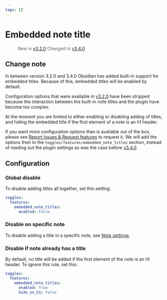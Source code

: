 ```yaml
---
tags: []
---
```

# Embedded note title

> New in [v3.2.0](/not_created.md)
> Changed in [v3.4.0](/not_created.md)

## Change note
In between version 3.2.0 and 3.4.0 Obsidian has added built-in support for embedded titles.
Because of this, embedded titles will be enabled by default. 

Configuration options that were available in [v3.2.0](/not_created.md) have been stripped because the interaction between the built-in note titles and the plugin have become too complex. 

At the moment you are limited to either enabling or disabling adding of titles,  and hiding the embedded title if the first element of a note is an h1 header. 

If you want more configuration options than is available out of the box, please see [Report Issues & Request features](../../General%20Information/Report%20Issues%20%26%20Request%20features.md) to request it. We will add the options then to the `toggles/features/embedded_note_titles` section, instead of reading out the plugin settings as was the case before [v3.4.0](/not_created.md).

## Configuration
### Global disable
To disable adding titles all together, set this setting:

``` yaml
toggles:
  features:
    embedded_note_titles:
      enabled: False
```


### Disable on specific note
To disable adding a title in a specific note, see [Note settings](../../Configurations/Note%20settings/Note%20settings.md#dont_add_embedded_title).

### Disable if note already has a title
By default, no title will be added if the first element of the note is an h1 header. To ignore this rule, set this:
``` yaml
toggles:
  features:
    embedded_note_titles:
      enabled: True
      hide_on_h1: False
```
